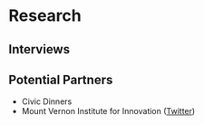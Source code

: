 # Research

## Interviews

## Potential Partners 
* Civic Dinners
* Mount Vernon Institute for Innovation ([Twitter](https://twitter.com/MVIFI))